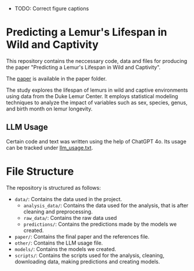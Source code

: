 - TODO: Correct figure captions

# Predicting a Lemur's Lifespan in Wild and Captivity

This repository contains the neccessary code, data and files for producing the paper "Predicting a Lemur's Lifespan in Wild and Captivity".

The [paper](/paper/paper.pdf) is available in the paper folder.

The study explores the lifespan of lemurs in wild and captive environments using data from the Duke Lemur Center. It employs statistical modeling techniques to analyze the impact of variables such as sex, species, genus, and birth month on lemur longevity.

## LLM Usage
Certain code and text was written using the help of ChatGPT 4o. Its usage can be tracked under [llm_usage.txt](other/llm_usage.txt).

# File Structure

The repository is structured as follows:

- `data/`: Contains the data used in the project.
    - `analysis_data/`: Contains the data used for the analysis, that is after cleaning and preprocessing.
    - `raw_data/`: Contains the raw data used
    - `predictions/`: Contains the predictions made by the models we created.
- `paper/`: Contains the final paper and the references file.
- `other/`: Contains the LLM usage file.
- `models/`: Contains the models we created.
- `scripts/`: Contains the scripts used for the analysis, cleaning, downloading data, making predictions and creating models.

